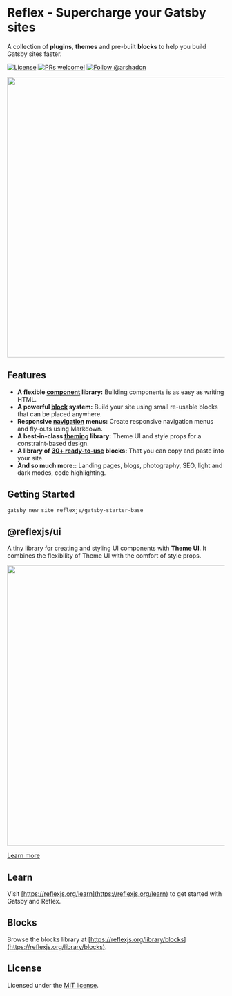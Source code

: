 # Reflex - Supercharge your Gatsby sites

A collection of <strong>plugins</strong>, <strong>themes</strong> and pre-built <strong>blocks</strong> to help you build Gatsby sites faster.

<p>
  <a href="https://github.com/reflexjs/reflex/blob/master/LICENSE"><img src="https://img.shields.io/npm/l/@arshad/gatsby-theme-phoenix.svg" alt="License"></a>
  <a href="https://github.com/reflexjs/reflex/pulls"><img src="https://img.shields.io/badge/PRs-welcome-brightgreen.svg" alt="PRs welcome!" /></a>
  <a href="https://twitter.com/arshadcn"><img src="https://img.shields.io/badge/Follow-%40arshadcn-1da1f2" alt="Follow @arshadcn" /></a>
</p>

<img src="https://arshad.io/uploads/reflexjs.gif" width="650" />

## Features

- **A flexible [component](https://reflexjs.org/docs/components) library:** Building components is as easy as writing HTML.
- **A powerful [block](https://reflexjs.org/docs/blocks) system:** Build your site using small re-usable blocks that can be placed anywhere.
- **Responsive [navigation](https://reflexjs.org/docs/navs/) menus:** Create responsive navigation menus and fly-outs using Markdown.
- **A best-in-class [theming](https://reflexjs.org/docs/theming) library:** Theme UI and style props for a constraint-based design.
- **A library of [30+ ready-to-use](https://reflexjs.org/library/blocks/) blocks:** That you can copy and paste into your site.
- **And so much more::** Landing pages, blogs, photography, SEO, light and dark modes, code highlighting.

## Getting Started

```sh
gatsby new site reflexjs/gatsby-starter-base
```

## @reflexjs/ui

A tiny library for creating and styling UI components with <strong>Theme UI</strong>. It combines the flexibility of Theme UI with the comfort of style props.

<img src="https://i.imgur.com/wGPg1zq.jpg" width="650" />

[Learn more](https://ui.reflexjs.org)

## Learn

Visit [https://reflexjs.org/learn](https://reflexjs.org/learn) to get started with Gatsby and Reflex.

## Blocks

Browse the blocks library at [https://reflexjs.org/library/blocks](https://reflexjs.org/library/blocks).

## License

Licensed under the [MIT license](https://github.com/reflexjs/reflex/blob/master/LICENSE).
